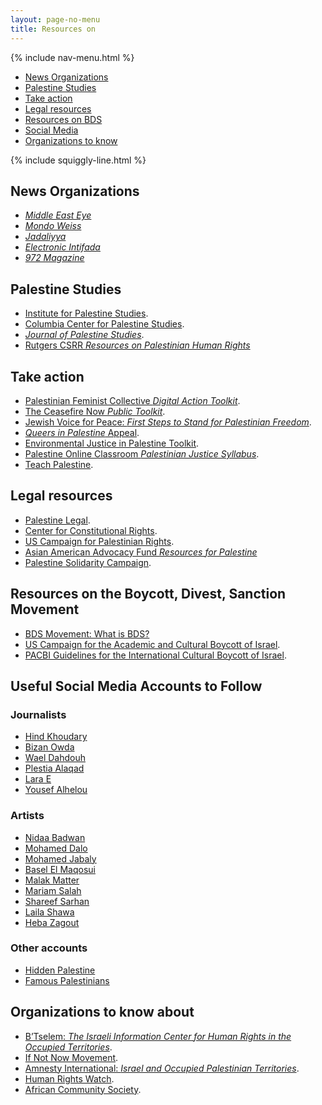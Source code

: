 ```yaml
---
layout: page-no-menu
title: Resources on
---
```


{% include nav-menu.html %}

<ul class="nav-menu-small" style="">
    <li class="nav-item-small"><a href="#news-organizations">News Organizations</a></li>
    <li class="nav-item-small"><a href="#palestine-studies">Palestine Studies</a></li>
    <li class="nav-item-small"><a href="#take-action">Take action</a></li>
    <li class="nav-item-small"><a href="#legal-resources">Legal resources</a></li>
    <li class="nav-item-small"><a href="#resources-on-the-boycott-divest-sanction-movement">Resources on BDS</a></li>
    <li class="nav-item-small"><a href="#useful-social-media-accounts-to-follow">Social Media</a></li>
    <li class="nav-item-small"><a href="#organizations-to-know-about">Organizations to know</a></li>
</ul>

{% include squiggly-line.html %}

## News Organizations
- [*Middle East Eye*](https://www.middleeasteye.net/)
- [*Mondo Weiss*](https://mondoweiss.net/)
- [*Jadaliyya*](https://www.jadaliyya.com/)
- [*Electronic Intifada*](https://electronicintifada.net/)
- [*972 Magazine*](https://www.972mag.com/)

## Palestine Studies
- [Institute for Palestine Studies](https://www.palestine-studies.org).
- [Columbia Center for Palestine Studies](https://palestine.mei.columbia.edu/beyond-columbia).
- [*Journal of Palestine Studies*](https://www.tandfonline.com/toc/rpal20/current).
- [Rutgers CSRR *Resources on Palestinian Human Rights*](https://csrr.rutgers.edu/resources/palestinefacts/)

## Take action
- [Palestinian Feminist Collective *Digital Action Toolkit*](https://palestinianfeministcollective.org/all-out-for-palestine/).
- [The Ceasefire Now *Public Toolkit*](https://docs.google.com/document/d/1hpHkM9KlH5Yn3xq7nk9xfPtIkWZDblWnCKD8xt5DBx0/edit?mc_cid=c8137117f7&mc_eid=4664f66718).
- [Jewish Voice for Peace: *First Steps to Stand for Palestinian Freedom*](https://www.jewishvoiceforpeace.org/2023/10/18/first-steps/).
- [*Queers in Palestine* Appeal](https://queersinpalestine.noblogs.org/).
- [Environmental Justice in Palestine Toolkit](https://www.intersectionalenvironmentalist.com/toolkits/a-digital-toolkit-exploring-environmental-justice-in-palestine).
- [Palestine Online Classroom *Palestinian Justice Syllabus*](https://www.poconlineclassroom.com/syllabi/palestinian-justice).
- [Teach Palestine](https://teachpalestine.org/).

## Legal resources
- [Palestine Legal](https://palestinelegal.org/resources).
- [Center for Constitutional Rights](https://ccrjustice.org/home/get-involved/tools-resources).
- [US Campaign for Palestinian Rights](https://uscpr.org/resources/).
- [Asian American Advocacy Fund *Resources for Palestine*](https://asianamericanadvocacyfund.org/resources-for-palestine)
- [Palestine Solidarity Campaign](https://palestinecampaign.org/).

## Resources on the Boycott, Divest, Sanction Movement
- [BDS Movement: What is BDS?](https://bdsmovement.net/what-is-bds)
- [US Campaign for the Academic and Cultural Boycott of Israel](https://usacbi.org/).
- [PACBI Guidelines for the International Cultural Boycott of Israel](https://bdsmovement.net/tags/pacbi-key-documents).

## Useful Social Media Accounts to Follow
### Journalists
- [Hind Khoudary](https://www.instagram.com/hindkhoudary)
- [Bizan Owda](https://www.instagram.com/wizard_bisan1/?hl=en)
- [Wael Dahdouh](https://www.instagram.com/wael_eldahdouh/?hl=en)
- [Plestia Alaqad](https://www.instagram.com/byplestia/?hl=en)
- [Lara E](https://www.instagram.com/gazangirl/?hl=en)
- [Yousef Alhelou](https://www.instagram.com/alhelou.y/)

### Artists
- [Nidaa Badwan](https://www.instagram.com/nidaa_badwan)
- [Mohamed Dalo](https://www.instagram.com/mohameddalo)
- [Mohamed Jabaly](https://www.instagram.com/jabalymohamed)
- [Basel El Maqosui](https://www.instagram.com/basel_elmaqosui)
- [Malak Matter](https://www.instagram.com/malakmattarart)
- [Mariam Salah](https://www.instagram.com/mariamsalah8311)
- [Shareef Sarhan](https://www.instagram.com/shareef_sarhan)
- [Laila Shawa](https://www.instagram.com/laila.shawa)
- [Heba Zagout](https://www.instagram.com/zagoutheba)

### Other accounts
- [Hidden Palestine](https://www.instagram.com/hiddenpalestine/?hl=en)
- [Famous Palestinians](https://www.instagram.com/famous_palestinians/)

## Organizations to know about
- [B’Tselem: *The Israeli Information Center for Human Rights in the Occupied Territories*](https://www.btselem.org/publications).
- [If Not Now Movement](https://www.ifnotnowmovement.org).
- [Amnesty International: *Israel and Occupied Palestinian Territories*](https://www.amnesty.org/en/location/middle-east-and-north-africa/israel-and-occupied-palestinian-territories/report-israel-and-occupied-palestinian-territories/).
- [Human Rights Watch](https://www.hrw.org/middle-east/north-africa/israel/palestine).
- [African Community Society](https://www.afropalestinians.org/).